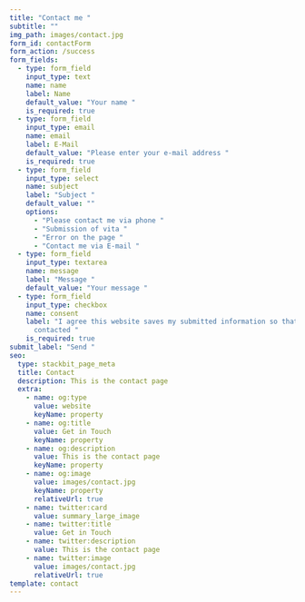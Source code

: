 ```yaml
---
title: "Contact me "
subtitle: ""
img_path: images/contact.jpg
form_id: contactForm
form_action: /success
form_fields:
  - type: form_field
    input_type: text
    name: name
    label: Name
    default_value: "Your name "
    is_required: true
  - type: form_field
    input_type: email
    name: email
    label: E-Mail
    default_value: "Please enter your e-mail address "
    is_required: true
  - type: form_field
    input_type: select
    name: subject
    label: "Subject "
    default_value: ""
    options:
      - "Please contact me via phone "
      - "Submission of vita "
      - "Error on the page "
      - "Contact me via E-mail "
  - type: form_field
    input_type: textarea
    name: message
    label: "Message "
    default_value: "Your message "
  - type: form_field
    input_type: checkbox
    name: consent
    label: "I agree this website saves my submitted information so that I can be
      contacted "
    is_required: true
submit_label: "Send "
seo:
  type: stackbit_page_meta
  title: Contact
  description: This is the contact page
  extra:
    - name: og:type
      value: website
      keyName: property
    - name: og:title
      value: Get in Touch
      keyName: property
    - name: og:description
      value: This is the contact page
      keyName: property
    - name: og:image
      value: images/contact.jpg
      keyName: property
      relativeUrl: true
    - name: twitter:card
      value: summary_large_image
    - name: twitter:title
      value: Get in Touch
    - name: twitter:description
      value: This is the contact page
    - name: twitter:image
      value: images/contact.jpg
      relativeUrl: true
template: contact
---
```


